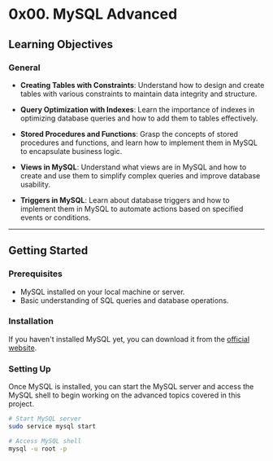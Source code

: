 # 0x00. MySQL Advanced

## Learning Objectives

### General

- **Creating Tables with Constraints**: Understand how to design and create tables with various constraints to maintain data integrity and structure.

- **Query Optimization with Indexes**: Learn the importance of indexes in optimizing database queries and how to add them to tables effectively.

- **Stored Procedures and Functions**: Grasp the concepts of stored procedures and functions, and learn how to implement them in MySQL to encapsulate business logic.

- **Views in MySQL**: Understand what views are in MySQL and how to create and use them to simplify complex queries and improve database usability.

- **Triggers in MySQL**: Learn about database triggers and how to implement them in MySQL to automate actions based on specified events or conditions.

---

## Getting Started

### Prerequisites

- MySQL installed on your local machine or server.
- Basic understanding of SQL queries and database operations.

### Installation

If you haven't installed MySQL yet, you can download it from the [official website](https://dev.mysql.com/downloads/).

### Setting Up

Once MySQL is installed, you can start the MySQL server and access the MySQL shell to begin working on the advanced topics covered in this project.

```bash
# Start MySQL server
sudo service mysql start

# Access MySQL shell
mysql -u root -p

